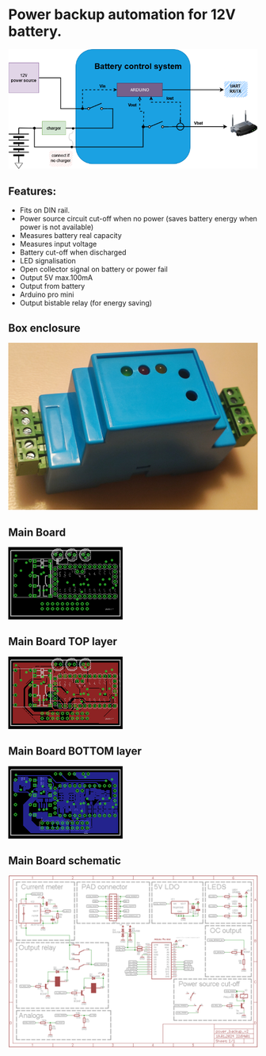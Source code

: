 # Power backup automation for 12V battery.
![](sch/img/BCS.drawio.png)

## Features:
* Fits on DIN rail.
* Power source circuit cut-off when no power
   (saves battery energy when power is not available)
* Measures battery real capacity
* Measures input voltage
* Battery cut-off when discharged
* LED signalisation
* Open collector signal on battery or power fail
* Output 5V max.100mA
* Output from battery
* Arduino pro mini
* Output bistable relay (for energy saving)

## Box enclosure
![](sch/img/device.jpg)
## Main Board
![](sch/img/power_backup_main_image.png)
## Main Board TOP layer
![](sch/img/power_backup_main_top.png)
## Main Board BOTTOM layer
![](sch/img/power_backup_main_bottom.png)
## Main Board schematic
![](sch/img/power_backup_main_sch.png)
